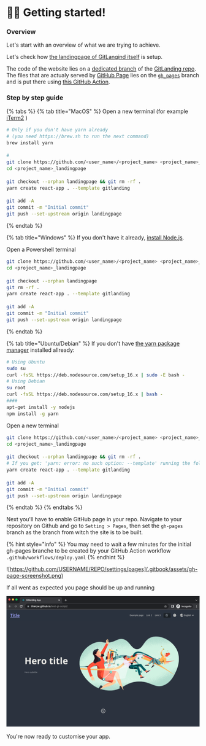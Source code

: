 # 🏃‍♂️ Getting started!

### Overview

Let's start with an overview of what we are trying to achieve.

Let's check how [the landingpage of GitLangind itself](https://www.gitlanding.dev/) is setup.

The code of the website lies on a [dedicated branch](https://github.com/thieryw/gitlanding/tree/4e5a33ed312227efcf7d26332ea87c19331f1eed) of the [GitLanding repo](https://github.com/thieryw/gitlanding/tree/2105d99c84b76f6c6b0647484171c5e09a61dbf5). The files that are actualy served by [GitHub Page](https://pages.github.com/) lies on the [`gh_pages`](https://github.com/thieryw/gitlanding/tree/b11d5dab0df08a84b7acc72a25d0c3fa7c78cc6b) branch and is put there using [this GitHub Action](https://github.com/thieryw/gitlanding/blob/eb85ca1fea7ce0ce21837d1e0ba7a6bb1a784b19/.github/workflows/deploy.yml#L21).

### Step by step guide

{% tabs %}
{% tab title="MacOS" %}
Open a new terminal (for example [iTerm2](https://iterm2.com) )

```bash
# Only if you don't have yarn already 
# (you need https://brew.sh to run the next command)
brew install yarn

#
git clone https://github.com/<user_name>/<project_name> <project_name>_landingpage 
cd <project_name>_landingpage

git checkout --orphan landingpage && git rm -rf .
yarn create react-app . --template gitlanding

git add -A
git commit -m "Initial commit"
git push --set-upstream origin landingpage
```
{% endtab %}

{% tab title="Windows" %}
If you don't have it already, [install Node.js](https://nodejs.org/en/).

Open a Powershell terminal

```bash
git clone https://github.com/<user_name>/<project_name> <project_name>_landingpage 
cd <project_name>_landingpage

git checkout --orphan landingpage
git rm -rf .
yarn create react-app . --template gitlanding

git add -A
git commit -m "Initial commit"
git push --set-upstream origin landingpage
```
{% endtab %}

{% tab title="Ubuntu/Debian" %}
If you don't have [the yarn package manager](https://classic.yarnpkg.com/lang/en/) installed allready:

```bash
# Using Ubuntu
sudo su
curl -fsSL https://deb.nodesource.com/setup_16.x | sudo -E bash -
# Using Debian
su root
curl -fsSL https://deb.nodesource.com/setup_16.x | bash -
####
apt-get install -y nodejs
npm install -g yarn
```

Open a new terminal

```bash
git clone https://github.com/<user_name>/<project_name> <project_name>_landingpage  
cd <project_name>_landingpage

git checkout --orphan landingpage && git rm -rf .
# If you get: 'yarn: error: no such option: --template' running the following command. It means you have 'yarn' from cmdtest, we need yarn the package manager.
yarn create react-app . --template gitlanding

git add -A
git commit -m "Initial commit"
git push --set-upstream origin landingpage
```
{% endtab %}
{% endtabs %}

Next you'll have to enable GitHub page in your repo. Navigate to your repository on Github and go to `Setting > Pages`, then set the `gh-pages` branch as the branch from witch the site is to be built.

{% hint style="info" %}
You may need to wait a few minutes for the initial gh-pages branche to be created by your GitHub Action workflow `.github/workflows/deploy.yaml`
{% endhint %}

![https://github.com/USERNAME/REPO/settings/pages](.gitbook/assets/gh-page-screenshot.png)

If all went as expected you page should be up and running

![](<.gitbook/assets/Screenshot 2022-07-16 at 15.15.53.png>)

You're now ready to customise your app.
